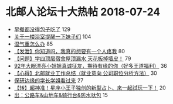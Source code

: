 # 北邮人论坛十大热帖 2018-07-24

- [早餐都没得包子吃了](https://bbs.byr.cn/article/Food/494545) 129
- [关于一楼浴室提醒一下妹子们](https://bbs.byr.cn/article/Talking/6027771) 104
- [湿气重怎么办](https://bbs.byr.cn/article/Health/212079) 85
- [【发泄】你知道吗，我真的想要有一个人疼我](https://bbs.byr.cn/article/Feeling/3068179) 80
- [【问题】学四顶层宿舍屋顶漏水 天花板掉墙皮！](https://bbs.byr.cn/article/Picture/3217320) 79
- [92年大眼漂亮小姐姐真诚征友，期待有缘的你（好多王道福利）](https://bbs.byr.cn/article/Friends/1881417) 36
- [【心得】北邮就业工作总结（就业意向 公司职位分析方法）](https://bbs.byr.cn/article/Job/1980480) 30
- [保研边缘的学长学姐看过来](https://bbs.byr.cn/article/AimGraduate/1147153) 27
- [【转】超神准！星座小王子独创的新型占卜、來一起試玩一下！](https://bbs.byr.cn/article/Constellations/326533) 20
- [出：公路车&amp;山地车&amp;骑行台&amp;防水驮包](https://bbs.byr.cn/article/Cycling/171425) 15


